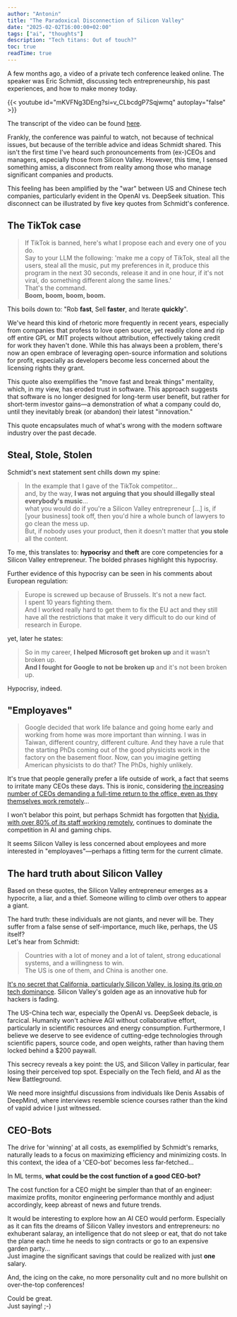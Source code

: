 ```yaml
---
author: "Antonin"
title: "The Paradoxical Disconnection of Silicon Valley"
date: "2025-02-02T16:00:00+02:00"
tags: ["ai", "thoughts"]
description: "Tech titans: Out of touch?"
toc: true
readTime: true
---
```


A few months ago, a video of a private tech conference leaked online. The speaker was Eric Schmidt, discussing tech entrepreneurship, his past experiences, and how to make money today.

{{< youtube id="mKVFNg3DEng?si=v_CLbcdgP7Sqjwmq" autoplay="false" >}}

The transcript of the video can be found [here](https://github.com/ociubotaru/transcripts/blob/main/Stanford_ECON295%E2%A7%B8CS323_I_2024_I_The_Age_of_AI,_Eric_Schmidt.txt).

Frankly, the conference was painful to watch, not because of technical issues, but because of the terrible advice and ideas Schmidt shared.  This isn't the first time I've heard such pronouncements from (ex-)CEOs and managers, especially those from Silicon Valley. However, this time, I sensed something amiss, a disconnect from reality among those who manage significant companies and products.

This feeling has been amplified by the "war" between US and Chinese tech companies, particularly evident in the OpenAI vs. DeepSeek situation.  This disconnect can be illustrated by five key quotes from Schmidt's conference.

## The TikTok case

> If TikTok is banned, here's what I propose each and every one of you do.  
> Say to your LLM the following: 
> 'make me a copy of TikTok, steal all the users, steal all the music, put my preferences in it, produce this program in the next 30 seconds, release it and in one hour, if it's not viral, do something different along the same lines.'  
> That's the command.  
> **Boom, boom, boom, boom.**

This boils down to: "Rob **fast**, Sell **faster**, and Iterate **quickly**".

We've heard this kind of rhetoric more frequently in recent years, especially from companies that profess to love open source, yet readily clone and rip off entire GPL or MIT projects without attribution, effectively taking credit for work they haven't done. While this has always been a problem, there's now an open embrace of leveraging open-source information and solutions for profit, especially as developers become less concerned about the licensing rights they grant.

This quote also exemplifies the "move fast and break things" mentality, which, in my view, has eroded trust in software. This approach suggests that software is no longer designed for long-term user benefit, but rather for short-term investor gains—a demonstration of what a company could do, until they inevitably break (or abandon) their latest "innovation."  

This quote encapsulates much of what's wrong with the modern software industry over the past decade.

## Steal, Stole, Stolen

Schmidt's next statement sent chills down my spine:

> In the example that I gave of the TikTok competitor...  
> and, by the way, **I was not arguing that you should illegally steal everybody's music**...  
> what you would do if you're a Silicon Valley entrepreneur [...] is, if [your business] took off, then you'd hire a whole bunch of lawyers to go clean the mess up.  
> But, if nobody uses your product, then it doesn't matter that **you stole** all the content.

To me, this translates to: **hypocrisy** and **theft** are core competencies for a Silicon Valley entrepreneur. The bolded phrases highlight this hypocrisy.

Further evidence of this hypocrisy can be seen in his comments about European regulation:

> Europe is screwed up because of Brussels.
> It's not a new fact.  
> I spent 10 years fighting them.  
> And I worked really hard to get them to fix the EU act and they still have all the restrictions that make it very difficult to do our kind of research in Europe.

yet, later he states:

> So in my career, **I helped Microsoft get broken up** and it wasn't broken up.  
> **And I fought for Google to not be broken up** and it's not been broken up.

Hypocrisy, indeed.

## "Employaves"

> Google decided that work life balance and going home early and working from home was more important than winning.
> I was in Taiwan, different country, different culture.
> And they have a rule that the starting PhDs coming out of the good physicists work in the factory on the basement floor.
> Now, can you imagine getting American physicists to do that?
> The PhDs, highly unlikely.

It's true that people generally prefer a life outside of work, a fact that seems to irritate many CEOs these days. This is ironic, considering [the increasing number of CEOs demanding a full-time return to the office, even as they themselves work remotely](https://fortune.com/2024/08/18/ceo-remote-work-headquarters-starbucks-victorias-secret/)...

I won't belabor this point, but perhaps Schmidt has forgotten that [Nvidia, with over 80% of its staff working remotely](https://fortune.com/2023/10/14/nvidia-skips-return-to-office-sticks-to-remote-work-among-hottest-tech-companies/), continues to dominate the competition in AI and gaming chips.

It seems Silicon Valley is less concerned about employees and more interested in "employaves"—perhaps a fitting term for the current climate.

## The hard truth about Silicon Valley

Based on these quotes, the Silicon Valley entrepreneur emerges as a hypocrite, a liar, and a thief.  Someone willing to climb over others to appear a giant.

The hard truth: these individuals are not giants, and never will be.  They suffer from a false sense of self-importance, much like, perhaps, the US itself?  
Let's hear from Schmidt:

> Countries with a lot of money and a lot of talent, strong educational systems, and a willingness to win.  
> The US is one of them, and China is another one.

[It's no secret that California, particularly Silicon Valley, is losing its grip on tech dominance](https://www.bbc.com/worklife/article/20240207-big-tech-layoffs-perks-cuts).
Silicon Valley's golden age as an innovative hub for hackers is fading.

The US-China tech war, especially the OpenAI vs. DeepSeek debacle, is farcical.  Humanity won't achieve AGI without collaborative effort, particularly in scientific resources and energy consumption.  Furthermore, I believe we deserve to see evidence of cutting-edge technologies through scientific papers, source code, and open weights, rather than having them locked behind a $200 paywall.

This secrecy reveals a key point: the US, and Silicon Valley in particular, fear losing their perceived top spot. Especially on the Tech field, and AI as the New Battleground.

We need more insightful discussions from individuals like Denis Assabis of DeepMind, where interviews resemble science courses rather than the kind of vapid advice I just witnessed.

## CEO-Bots

The drive for 'winning' at all costs, as exemplified by Schmidt's remarks, naturally leads to a focus on maximizing efficiency and minimizing costs. In this context, the idea of a 'CEO-bot' becomes less far-fetched...

In ML terms, **what could be the cost function of a good CEO-bot?**

The cost function for a CEO might be simpler than that of an engineer: maximize profits, monitor engineering performance monthly and adjust accordingly, keep abreast of news and future trends.

It would be interesting to explore how an AI CEO would perform. Especially as it can fits the dreams of Silicon Valley investors and entrepreneurs: no exhuberant salaray, an intelligence that do not sleep or eat, that do not take the plane each time he needs to sign contracts or go to an expensive garden party...  
Just imagine the significant savings that could be realized with just **one** salary.  

And, the icing on the cake, no more personality cult and no more bullshit on over-the-top conferences!

Could be great.  
Just saying! ;-)
